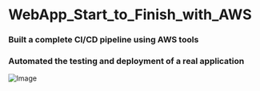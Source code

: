 # WebApp_Start_to_Finish_with_AWS

### Built a complete CI/CD pipeline using AWS tools
### Automated the testing and deployment of a real application

![Image](https://github.com/user-attachments/assets/cb569329-a01e-4238-bdc8-65d64d3f1b7b)

